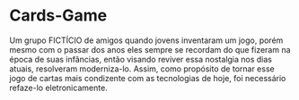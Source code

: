 # Cards-Game
Um grupo FICTÍCIO de amigos quando jovens inventaram um jogo, porém mesmo com o passar dos anos eles sempre se recordam do que fizeram na época de suas infâncias, então visando reviver essa nostalgia nos dias atuais, resolveram moderniza-lo. Assim, como propósito de tornar esse jogo de cartas mais condizente com as tecnologias de hoje, foi necessário refaze-lo eletronicamente.
